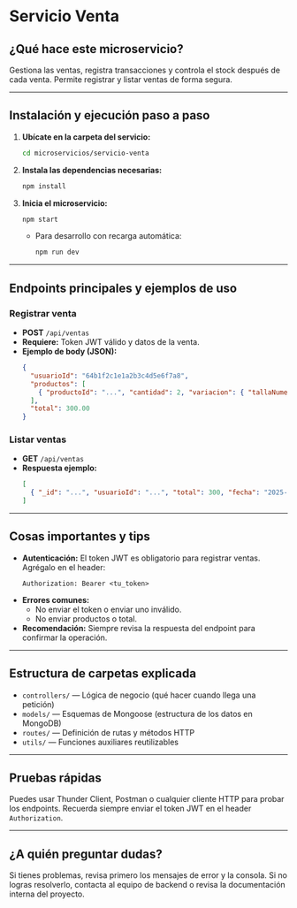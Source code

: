 # Servicio Venta

## ¿Qué hace este microservicio?
Gestiona las ventas, registra transacciones y controla el stock después de cada venta. Permite registrar y listar ventas de forma segura.

---

## Instalación y ejecución paso a paso

1. **Ubícate en la carpeta del servicio:**
   ```bash
   cd microservicios/servicio-venta
   ```
2. **Instala las dependencias necesarias:**
   ```bash
   npm install
   ```
3. **Inicia el microservicio:**
   ```bash
   npm start
   ```
   - Para desarrollo con recarga automática:
     ```bash
     npm run dev
     ```

---

## Endpoints principales y ejemplos de uso

### Registrar venta
- **POST** `/api/ventas`
- **Requiere:** Token JWT válido y datos de la venta.
- **Ejemplo de body (JSON):**
  ```json
  {
    "usuarioId": "64b1f2c1e1a2b3c4d5e6f7a8",
    "productos": [
      { "productoId": "...", "cantidad": 2, "variacion": { "tallaNumero": "38", "color": "Negro" } }
    ],
    "total": 300.00
  }
  ```

### Listar ventas
- **GET** `/api/ventas`
- **Respuesta ejemplo:**
  ```json
  [
    { "_id": "...", "usuarioId": "...", "total": 300, "fecha": "2025-07-20T12:00:00Z" }
  ]
  ```

---

## Cosas importantes y tips
- **Autenticación:** El token JWT es obligatorio para registrar ventas. Agrégalo en el header:
  ```
  Authorization: Bearer <tu_token>
  ```
- **Errores comunes:**
  - No enviar el token o enviar uno inválido.
  - No enviar productos o total.
- **Recomendación:** Siempre revisa la respuesta del endpoint para confirmar la operación.

---

## Estructura de carpetas explicada
- `controllers/` — Lógica de negocio (qué hacer cuando llega una petición)
- `models/` — Esquemas de Mongoose (estructura de los datos en MongoDB)
- `routes/` — Definición de rutas y métodos HTTP
- `utils/` — Funciones auxiliares reutilizables

---

## Pruebas rápidas
Puedes usar Thunder Client, Postman o cualquier cliente HTTP para probar los endpoints. Recuerda siempre enviar el token JWT en el header `Authorization`.

---

## ¿A quién preguntar dudas?
Si tienes problemas, revisa primero los mensajes de error y la consola. Si no logras resolverlo, contacta al equipo de backend o revisa la documentación interna del proyecto.
